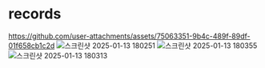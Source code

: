 # records
https://github.com/user-attachments/assets/75063351-9b4c-489f-89df-01f658cb1c2d
![스크린샷 2025-01-13 180251](https://github.com/user-attachments/assets/7e733974-c98a-4816-a295-e2a800dd6d5f)
![스크린샷 2025-01-13 180355](https://github.com/user-attachments/assets/74c90d8b-ebf5-4509-9205-a1352d58e911)
![스크린샷 2025-01-13 180313](https://github.com/user-attachments/assets/91e0aa2d-9b7e-411a-87bd-b7cbc8adea67)
